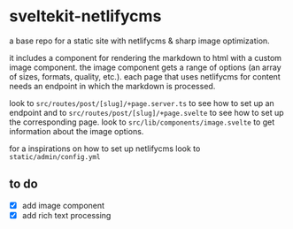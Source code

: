 # sveltekit-netlifycms

a base repo for a static site with netlifycms & sharp image optimization.

it includes a component for rendering the markdown to html with a custom image component. the image component gets a range of options (an array of sizes, formats, quality, etc.). each page that uses netlifycms for content needs an endpoint in which the markdown is processed.

look to `src/routes/post/[slug]/+page.server.ts` to see how to set up an endpoint and to `src/routes/post/[slug]/+page.svelte` to see how to set up the corresponding page. look to `src/lib/components/image.svelte` to get information about the image options.

for a inspirations on how to set up netlifycms look to `static/admin/config.yml`

## to do

- [x] add image component
- [x] add rich text processing
